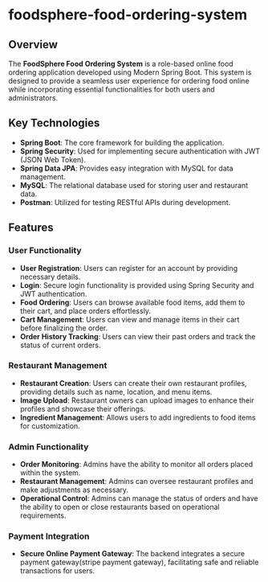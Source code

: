 # foodsphere-food-ordering-system

## Overview
The **FoodSphere Food Ordering System** is a role-based online food ordering application developed using Modern Spring Boot. This system is designed to provide a seamless user experience for ordering food online while incorporating essential functionalities for both users and administrators.

## Key Technologies
- **Spring Boot**: The core framework for building the application.
- **Spring Security**: Used for implementing secure authentication with JWT (JSON Web Token).
- **Spring Data JPA**: Provides easy integration with MySQL for data management.
- **MySQL**: The relational database used for storing user and restaurant data.
- **Postman**: Utilized for testing RESTful APIs during development.

## Features
### User Functionality
- **User Registration**: Users can register for an account by providing necessary details.
- **Login**: Secure login functionality is provided using Spring Security and JWT authentication.
- **Food Ordering**: Users can browse available food items, add them to their cart, and place orders effortlessly.
- **Cart Management**: Users can view and manage items in their cart before finalizing the order.
- **Order History Tracking**: Users can view their past orders and track the status of current orders.

### Restaurant Management
- **Restaurant Creation**: Users can create their own restaurant profiles, providing details such as name, location, and menu items.
- **Image Upload**: Restaurant owners can upload images to enhance their profiles and showcase their offerings.
- **Ingredient Management**: Allows users to add ingredients to food items for customization.

### Admin Functionality
- **Order Monitoring**: Admins have the ability to monitor all orders placed within the system.
- **Restaurant Management**: Admins can oversee restaurant profiles and make adjustments as necessary.
- **Operational Control**: Admins can manage the status of orders and have the ability to open or close restaurants based on operational requirements.

### Payment Integration
- **Secure Online Payment Gateway**: The backend integrates a secure payment gateway(stripe payment gateway), facilitating safe and reliable transactions for users.
